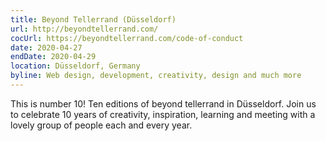 ```yaml
---
title: Beyond Tellerrand (Düsseldorf)
url: http://beyondtellerrand.com/
cocUrl: https://beyondtellerrand.com/code-of-conduct
date: 2020-04-27
endDate: 2020-04-29
location: Düsseldorf, Germany
byline: Web design, development, creativity, design and much more
---
```

This is number 10! Ten editions of beyond tellerrand in Düsseldorf. Join us to celebrate 10 years of creativity, inspiration, learning and meeting with a lovely group of people each and every year.
